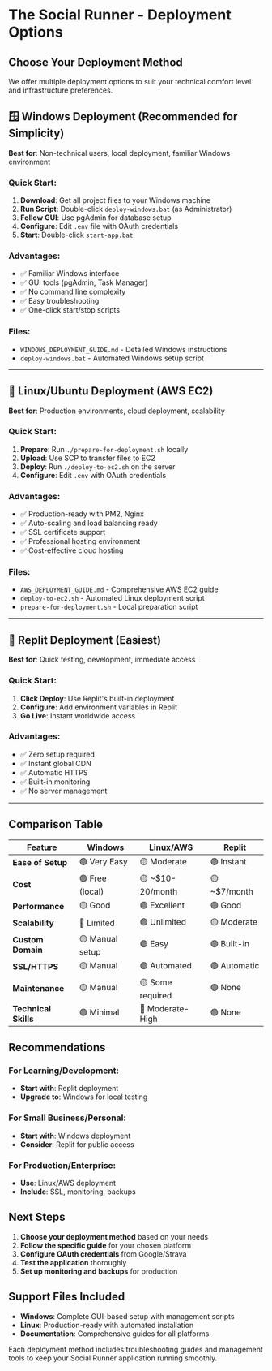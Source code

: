 # The Social Runner - Deployment Options

## Choose Your Deployment Method

We offer multiple deployment options to suit your technical comfort level and infrastructure preferences.

## 🪟 Windows Deployment (Recommended for Simplicity)

**Best for**: Non-technical users, local deployment, familiar Windows environment

### Quick Start:
1. **Download**: Get all project files to your Windows machine
2. **Run Script**: Double-click `deploy-windows.bat` (as Administrator)
3. **Follow GUI**: Use pgAdmin for database setup
4. **Configure**: Edit `.env` file with OAuth credentials
5. **Start**: Double-click `start-app.bat`

### Advantages:
- ✅ Familiar Windows interface
- ✅ GUI tools (pgAdmin, Task Manager)
- ✅ No command line complexity
- ✅ Easy troubleshooting
- ✅ One-click start/stop scripts

### Files:
- `WINDOWS_DEPLOYMENT_GUIDE.md` - Detailed Windows instructions
- `deploy-windows.bat` - Automated Windows setup script

---

## 🐧 Linux/Ubuntu Deployment (AWS EC2)

**Best for**: Production environments, cloud deployment, scalability

### Quick Start:
1. **Prepare**: Run `./prepare-for-deployment.sh` locally
2. **Upload**: Use SCP to transfer files to EC2
3. **Deploy**: Run `./deploy-to-ec2.sh` on the server
4. **Configure**: Edit `.env` with OAuth credentials

### Advantages:
- ✅ Production-ready with PM2, Nginx
- ✅ Auto-scaling and load balancing ready
- ✅ SSL certificate support
- ✅ Professional hosting environment
- ✅ Cost-effective cloud hosting

### Files:
- `AWS_DEPLOYMENT_GUIDE.md` - Comprehensive AWS EC2 guide
- `deploy-to-ec2.sh` - Automated Linux deployment script
- `prepare-for-deployment.sh` - Local preparation script

---

## 🚀 Replit Deployment (Easiest)

**Best for**: Quick testing, development, immediate access

### Quick Start:
1. **Click Deploy**: Use Replit's built-in deployment
2. **Configure**: Add environment variables in Replit
3. **Go Live**: Instant worldwide access

### Advantages:
- ✅ Zero setup required
- ✅ Instant global CDN
- ✅ Automatic HTTPS
- ✅ Built-in monitoring
- ✅ No server management

---

## Comparison Table

| Feature | Windows | Linux/AWS | Replit |
|---------|---------|-----------|--------|
| **Ease of Setup** | 🟢 Very Easy | 🟡 Moderate | 🟢 Instant |
| **Cost** | 🟢 Free (local) | 🟡 ~$10-20/month | 🟡 ~$7/month |
| **Performance** | 🟡 Good | 🟢 Excellent | 🟢 Good |
| **Scalability** | 🔴 Limited | 🟢 Unlimited | 🟡 Moderate |
| **Custom Domain** | 🟡 Manual setup | 🟢 Easy | 🟢 Built-in |
| **SSL/HTTPS** | 🟡 Manual | 🟢 Automated | 🟢 Automatic |
| **Maintenance** | 🟡 Manual | 🟡 Some required | 🟢 None |
| **Technical Skills** | 🟢 Minimal | 🔴 Moderate-High | 🟢 None |

## Recommendations

### For Learning/Development:
- **Start with**: Replit deployment
- **Upgrade to**: Windows for local testing

### For Small Business/Personal:
- **Start with**: Windows deployment
- **Consider**: Replit for public access

### For Production/Enterprise:
- **Use**: Linux/AWS deployment
- **Include**: SSL, monitoring, backups

## Next Steps

1. **Choose your deployment method** based on your needs
2. **Follow the specific guide** for your chosen platform
3. **Configure OAuth credentials** from Google/Strava
4. **Test the application** thoroughly
5. **Set up monitoring and backups** for production

## Support Files Included

- **Windows**: Complete GUI-based setup with management scripts
- **Linux**: Production-ready with automated installation
- **Documentation**: Comprehensive guides for all platforms

Each deployment method includes troubleshooting guides and management tools to keep your Social Runner application running smoothly.